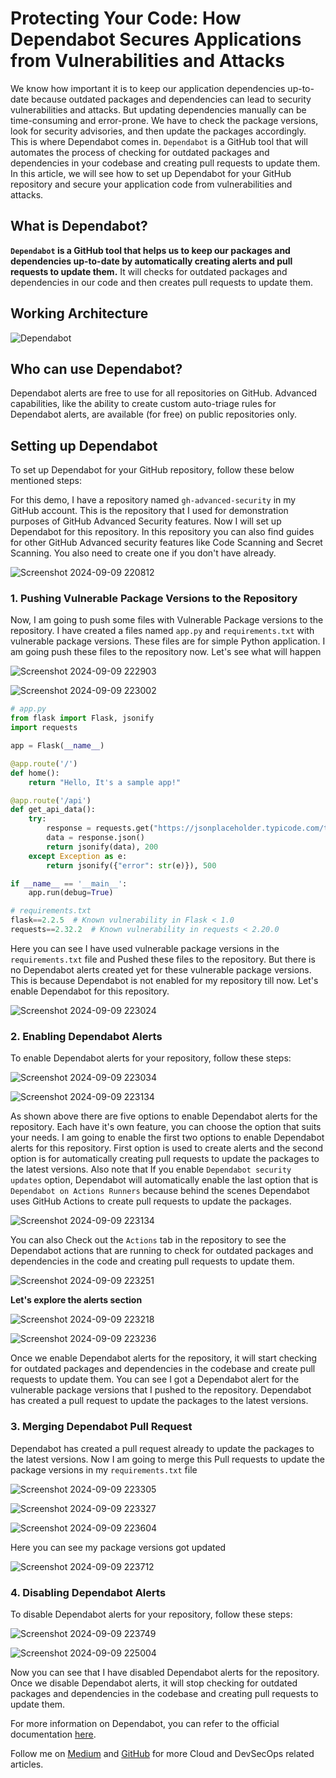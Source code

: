 # Protecting Your Code: How Dependabot Secures Applications from Vulnerabilities and Attacks

We know how important it is to keep our application dependencies up-to-date because outdated packages and dependencies can lead to security vulnerabilities and attacks. But updating dependencies manually can be time-consuming and error-prone. We have to check the package versions, look for security advisories, and then update the packages accordingly. This is where Dependabot comes in. `Dependabot` is a GitHub tool that will automates the process of checking for outdated packages and dependencies in your codebase and creating pull requests to update them. In this article, we will see how to set up Dependabot for your GitHub repository and secure your application code from vulnerabilities and attacks.

## What is Dependabot?

**`Dependabot` is a GitHub tool that helps us to keep our packages and dependencies up-to-date by automatically creating alerts and pull requests to update them.** It will checks for outdated packages and dependencies in our code and then creates pull requests to update them.

## Working Architecture

![Dependabot](https://github.com/user-attachments/assets/d35e2609-786d-4458-b4ad-197f1aff1788)

## Who can use Dependabot?

Dependabot alerts are free to use for all repositories on GitHub. Advanced capabilities, like the ability to create custom auto-triage rules for Dependabot alerts, are available (for free) on public repositories only.

## Setting up Dependabot

To set up Dependabot for your GitHub repository, follow these below mentioned steps:

For this demo, I have a repository named `gh-advanced-security` in my GitHub account. This is the repository that I used for demonstration purposes of GitHub Advanced Security features. Now I will set up Dependabot for this repository. In this repository you can also find guides for other GitHub Advanced security features like Code Scanning and Secret Scanning. You also need to create one if you don't have already.


![Screenshot 2024-09-09 220812](https://github.com/user-attachments/assets/47807865-93f5-4af1-922d-91dfe4d7acdb)


### 1. Pushing Vulnerable Package Versions to the Repository

Now, I am going to push some files with Vulnerable Package versions to the repository. I have created a files named `app.py` and `requirements.txt` with vulnerable package versions. These files are for simple Python application. I am going push these files to the repository now. Let's see what will happen


![Screenshot 2024-09-09 222903](https://github.com/user-attachments/assets/3c0c7840-bcd2-45af-9183-92ae09cff82c)


![Screenshot 2024-09-09 223002](https://github.com/user-attachments/assets/8b59d8db-737c-400f-8911-f4256511b018)



```python
# app.py
from flask import Flask, jsonify
import requests

app = Flask(__name__)

@app.route('/')
def home():
    return "Hello, It's a sample app!"

@app.route('/api')
def get_api_data():
    try:
        response = requests.get("https://jsonplaceholder.typicode.com/todos/1")
        data = response.json()
        return jsonify(data), 200
    except Exception as e:
        return jsonify({"error": str(e)}), 500

if __name__ == '__main__':
    app.run(debug=True)
```

```python
# requirements.txt
flask==2.2.5  # Known vulnerability in Flask < 1.0
requests==2.32.2  # Known vulnerability in requests < 2.20.0
```

Here you can see I have used vulnerable package versions in the `requirements.txt` file and Pushed these files to the repository. But there is no Dependabot alerts created yet for these vulnerable package versions. This is because Dependabot is not enabled for my repository till now. Let's enable Dependabot for this repository.


![Screenshot 2024-09-09 223024](https://github.com/user-attachments/assets/b841337b-006b-402c-b35d-faae52f8581d)


### 2. Enabling Dependabot Alerts

To enable Dependabot alerts for your repository, follow these steps:


![Screenshot 2024-09-09 223034](https://github.com/user-attachments/assets/c441e441-8e3d-4061-abf0-eadb843a808e)


![Screenshot 2024-09-09 223134](https://github.com/user-attachments/assets/41d0d447-c9c1-42c4-83f3-74cf5a8093ce)


As shown above there are five options to enable Dependabot alerts for the repository. Each have it's own feature, you can choose the option that suits your needs. I am going to enable the first two options to enable Dependabot alerts for this repository. First option is used to create alerts and the second option is for automatically creating pull requests to update the packages to the latest versions. Also note that If you enable `Dependabot security updates` option, Dependabot will automatically enable the last option that is `Dependabot on Actions Runners` because behind the scenes Dependabot uses GitHub Actions to create pull requests to update the packages.


![Screenshot 2024-09-09 223134](https://github.com/user-attachments/assets/a69628b8-9214-4780-aeef-cd38cbc0a241)


You can also Check out the `Actions` tab in the repository to see the Dependabot actions that are running to check for outdated packages and dependencies in the code and creating pull requests to update them.


![Screenshot 2024-09-09 223251](https://github.com/user-attachments/assets/2317662e-3059-4cf0-9680-89fff07d371f)


**Let's explore the alerts section**


![Screenshot 2024-09-09 223218](https://github.com/user-attachments/assets/706dbf10-3902-4665-ac6f-ef0d741a0dbe)


![Screenshot 2024-09-09 223236](https://github.com/user-attachments/assets/8c8b48ae-2a32-409d-a86f-a3860e27c8ba)


Once we enable Dependabot alerts for the repository, it will start checking for outdated packages and dependencies in the codebase and create pull requests to update them. You can see I got a Dependabot alert for the vulnerable package versions that I pushed to the repository. Dependabot has created a pull request to update the packages to the latest versions.

### 3. Merging Dependabot Pull Request

Dependabot has created a pull request already to update the packages to the latest versions. Now I am going to merge this Pull requests to update the package versions in my `requirements.txt` file


![Screenshot 2024-09-09 223305](https://github.com/user-attachments/assets/a76e85b8-fce4-4a81-bc2a-df29fcc0f4e8)


![Screenshot 2024-09-09 223327](https://github.com/user-attachments/assets/2542be86-05b2-415b-b43a-980a9005e0c2)


![Screenshot 2024-09-09 223604](https://github.com/user-attachments/assets/c07097c4-393a-44dc-889c-9ce2e73dfe93)


Here you can see my package versions got updated


![Screenshot 2024-09-09 223712](https://github.com/user-attachments/assets/8e5c5b0b-0ff9-46a8-8efe-b48f9db2cff6)


### 4. Disabling Dependabot Alerts

To disable Dependabot alerts for your repository, follow these steps:


![Screenshot 2024-09-09 223749](https://github.com/user-attachments/assets/08175644-cf4f-4920-a23b-ae90fdfa740a)


![Screenshot 2024-09-09 225004](https://github.com/user-attachments/assets/a78d5bc2-60c9-4c0f-a6f2-425f1ca32508)

Now you can see that I have disabled Dependabot alerts for the repository. Once we disable Dependabot alerts, it will stop checking for outdated packages and dependencies in the codebase and creating pull requests to update them.


For more information on Dependabot, you can refer to the official documentation [here](https://docs.github.com/en/code-security/supply-chain-security/keeping-your-dependencies-updated-automatically/about-dependabot-version-updates).

Follow me on [Medium](https://medium.com/@mathesh-me) and [GitHub](https://github.com/mathesh-me) for more Cloud and DevSecOps related articles.
